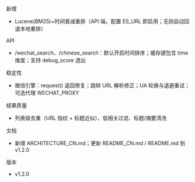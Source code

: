 ﻿新增
- Lucene(BM25)+时间衰减重排（API 端，配置 ES_URL 即启用；无则自动回退本地重排）

API
- /wechat_search、/chinese_search：默认开启时间排序；缓存键包含 time 维度；支持 debug_score 透出

稳定性
- 微信引擎：request() 返回修复；跳转 URL 解析修正；UA 轮换与退避重试；可选代理 WECHAT_PROXY

结果质量
- 列表级去重（URL 指纹 + 标题近似）、低相关过滤、标题/摘要清洗

文档
- 新增 ARCHITECTURE_CN.md；更新 README_CN.md / README.md 到 v1.2.0

版本
- v1.2.0
